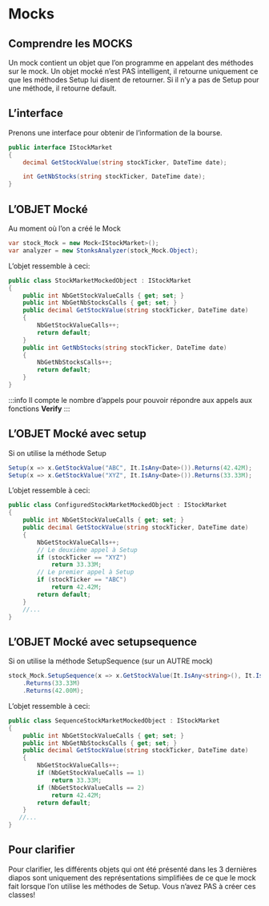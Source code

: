 # Mocks

## Comprendre les MOCKS

Un mock contient un objet que l’on programme en appelant des méthodes sur le mock.
Un objet mocké n’est PAS intelligent, il retourne uniquement ce que les méthodes Setup lui disent de retourner.
Si il n’y a pas de Setup pour une méthode, il retourne default.

## L’interface

Prenons une interface pour obtenir de l’information de la bourse.

```csharp
public interface IStockMarket
{
    decimal GetStockValue(string stockTicker, DateTime date);

    int GetNbStocks(string stockTicker, DateTime date);
}
```

## L’OBJET Mocké

Au moment où l’on a créé le Mock

```csharp
var stock_Mock = new Mock<IStockMarket>();
var analyzer = new StonksAnalyzer(stock_Mock.Object);
```

L’objet ressemble à ceci:

```csharp
public class StockMarketMockedObject : IStockMarket
{
    public int NbGetStockValueCalls { get; set; }
    public int NbGetNbStocksCalls { get; set; }
    public decimal GetStockValue(string stockTicker, DateTime date)
    {
        NbGetStockValueCalls++;
        return default;
    }
    public int GetNbStocks(string stockTicker, DateTime date)
    {
        NbGetNbStocksCalls++;
        return default;
    }
}
```

:::info
Il compte le nombre d’appels pour pouvoir répondre aux appels aux fonctions **Verify**
:::


## L’OBJET Mocké avec setup

Si on utilise la méthode Setup

```csharp
Setup(x => x.GetStockValue("ABC", It.IsAny<Date>()).Returns(42.42M);
Setup(x => x.GetStockValue("XYZ", It.IsAny<Date>()).Returns(33.33M);
```

L’objet ressemble à ceci:

```csharp
public class ConfiguredStockMarketMockedObject : IStockMarket
{
    public int NbGetStockValueCalls { get; set; }
    public decimal GetStockValue(string stockTicker, DateTime date)
    {
        NbGetStockValueCalls++;
        // Le deuxième appel à Setup
        if (stockTicker == "XYZ")
            return 33.33M;
        // Le premier appel à Setup
        if (stockTicker == "ABC")
            return 42.42M;
        return default;
    }
    //...
}
```

## L’OBJET Mocké avec setupsequence

Si on utilise la méthode SetupSequence (sur un AUTRE mock)

```csharp
stock_Mock.SetupSequence(x => x.GetStockValue(It.IsAny<string>(), It.IsAny<DateTime>()))
    .Returns(33.33M)
    .Returns(42.00M);
```

L’objet ressemble à ceci:

```csharp
public class SequenceStockMarketMockedObject : IStockMarket
{
    public int NbGetStockValueCalls { get; set; }
    public int NbGetNbStocksCalls { get; set; }
    public decimal GetStockValue(string stockTicker, DateTime date)
    {
        NbGetStockValueCalls++;
        if (NbGetStockValueCalls == 1)
            return 33.33M;
        if (NbGetStockValueCalls == 2)
            return 42.42M;
        return default;
    }
   //...
}
```

## Pour clarifier

Pour clarifier, les différents objets qui ont été présenté dans les 3 dernières diapos sont uniquement des représentations simplifiées de ce que le mock fait lorsque l’on utilise les méthodes de Setup. Vous n’avez PAS à créer ces classes!

